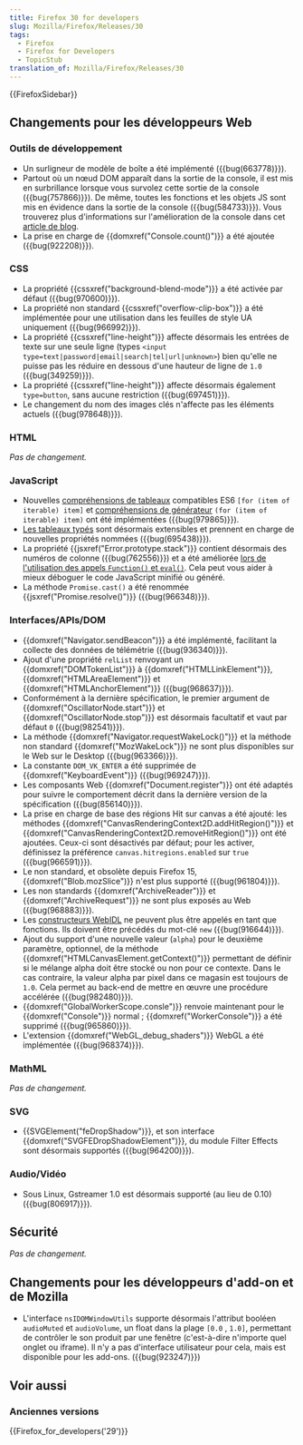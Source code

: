 ```yaml
---
title: Firefox 30 for developers
slug: Mozilla/Firefox/Releases/30
tags:
  - Firefox
  - Firefox for Developers
  - TopicStub
translation_of: Mozilla/Firefox/Releases/30
---
```


{{FirefoxSidebar}}

## Changements pour les développeurs Web

### Outils de développement

- Un surligneur de modèle de boîte a été implémenté ({{bug(663778)}}).
- Partout où un nœud DOM apparaît dans la sortie de la console, il est mis en surbrillance lorsque vous survolez cette sortie de la console ({{bug(757866)}}). De même, toutes les fonctions et les objets JS sont mis en évidence dans la sortie de la console ({{bug(584733)}}). Vous trouverez plus d'informations sur l'amélioration de la console dans cet [article de blog](http://www.robodesign.ro/mihai/blog/web-console-improvements-episode-30).
- La prise en charge de {{domxref("Console.count()")}} a été ajoutée ({{bug(922208)}}).

### CSS

- La propriété {{cssxref("background-blend-mode")}} a été activée par défaut ({{bug(970600)}}).
- La propriété non standard {{cssxref("overflow-clip-box")}} a été implémentée pour une utilisation dans les feuilles de style UA uniquement ({{bug(966992)}}).
- La propriété {{cssxref("line-height")}} affecte désormais les entrées de texte sur une seule ligne (types `<input type=text|password|email|search|tel|url|unknown>`) bien qu'elle ne puisse pas les réduire en dessous d'une hauteur de ligne de `1.0` ({{bug(349259)}}).
- La propriété {{cssxref("line-height")}} affecte désormais également `type=button`, sans aucune restriction ({{bug(697451)}}).
- Le changement du nom des images clés n'affecte pas les éléments actuels ({{bug(978648)}}).

### HTML

_Pas de changement._

### JavaScript

- Nouvelles [compréhensions de tableaux](/fr/docs/Web/JavaScript/Reference/Operators/Array_comprehensions) compatibles ES6 `[for (item of iterable) item]` et [compréhensions de générateur](/fr/docs/Web/JavaScript/Reference/Operators/Generator_comprehensions) `(for (item of iterable) item)` ont été implémentées ({{bug(979865)}}).
- [Les tableaux typés](/fr/docs/Web/JavaScript/Reference/Global_Objects/TypedArray#Property_access) sont désormais extensibles et prennent en charge de nouvelles propriétés nommées ({{bug(695438)}}).
- La propriété {{jsxref("Error.prototype.stack")}} contient désormais des numéros de colonne ({{bug(762556)}}) et a été améliorée [lors de l'utilisation des appels `Function()` et `eval()`](/fr/docs/Web/JavaScript/Reference/Global_Objects/Error/Stack#Stack_of_eval'ed_code). Cela peut vous aider à mieux déboguer le code JavaScript minifié ou généré.
- La méthode `Promise.cast()` a été renommée {{jsxref("Promise.resolve()")}} ({{bug(966348)}}).

### Interfaces/APIs/DOM

- {{domxref("Navigator.sendBeacon")}} a été implémenté, facilitant la collecte des données de télémétrie ({{bug(936340)}}).
- Ajout d'une propriété `relList` renvoyant un {{domxref("DOMTokenList")}} à {{domxref("HTMLLinkElement")}}, {{domxref("HTMLAreaElement")}} et {{domxref("HTMLAnchorElement")}} ({{bug(968637)}}).
- Conformément à la dernière spécification, le premier argument de {{domxref("OscillatorNode.start")}} et {{domxref("OscillatorNode.stop")}} est désormais facultatif et vaut par défaut `0` ({{bug(982541)}}).
- La méthode {{domxref("Navigator.requestWakeLock()")}} et la méthode non standard {{domxref("MozWakeLock")}} ne sont plus disponibles sur le Web sur le Desktop ({{bug(963366)}}).
- La constante `DOM_VK_ENTER` a été supprimée de {{domxref("KeyboardEvent")}} ({{bug(969247)}}).
- Les composants Web {{domxref("Document.register")}} ont été adaptés pour suivre le comportement décrit dans la dernière version de la spécification ({{bug(856140)}}).
- La prise en charge de base des régions Hit sur canvas a été ajouté: les méthodes {{domxref("CanvasRenderingContext2D.addHitRegion()")}} et {{domxref("CanvasRenderingContext2D.removeHitRegion()")}} ont été ajoutées. Ceux-ci sont désactivés par défaut; pour les activer, définissez la préférence `canvas.hitregions.enabled` sur `true` ({{bug(966591)}}).
- Le non standard, et obsolète depuis Firefox 15, {{domxref("Blob.mozSlice")}} n'est plus supporté ({{bug(961804)}}).
- Les non standards {{domxref("ArchiveReader")}} et {{domxref("ArchiveRequest")}} ne sont plus exposés au Web ({{bug(968883)}}).
- Les [constructeurs WebIDL](http://dxr.mozilla.org/mozilla-central/source/dom/webidl/) ne peuvent plus être appelés en tant que fonctions. Ils doivent être précédés du mot-clé `new` ({{bug(916644)}}).
- Ajout du support d'une nouvelle valeur (`alpha`) pour le deuxième paramètre, optionnel, de la méthode {{domxref("HTMLCanvasElement.getContext()")}} permettant de définir si le mélange alpha doit être stocké ou non pour ce contexte. Dans le cas contraire, la valeur alpha par pixel dans ce magasin est toujours de `1.0`. Cela permet au back-end de mettre en œuvre une procédure accélérée ({{bug(982480)}}).
- {{domxref("GlobalWorkerScope.consle")}} renvoie maintenant pour le {{domxref("Console")}} normal ; {{domxref("WorkerConsole")}} a été supprimé ({{bug(965860)}}).
- L'extension {{domxref("WebGL_debug_shaders")}} WebGL a été implémentée ({{bug(968374)}}).

### MathML

_Pas de changement._

### SVG

- {{SVGElement("feDropShadow")}}, et son interface {{domxref("SVGFEDropShadowElement")}}, du module Filter Effects sont désormais supportés ({{bug(964200)}}).

### Audio/Vidéo

- Sous Linux, Gstreamer 1.0 est désormais supporté (au lieu de 0.10) ({{bug(806917)}}).

## Sécurité

_Pas de changement._

## Changements pour les développeurs d'add-on et de Mozilla

- L'interface `nsIDOMWindowUtils` supporte désormais l'attribut booléen `audioMuted` et `audioVolume`, un float dans la plage `[0.0` ,  `1.0]`, permettant de contrôler le son produit par une fenêtre (c'est-à-dire n'importe quel onglet ou iframe). Il n'y a pas d'interface utilisateur pour cela, mais est disponible pour les add-ons. ({{bug(923247)}})

## Voir aussi

### Anciennes versions

{{Firefox_for_developers('29')}}
